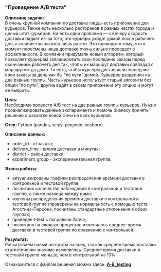 ### "Проведение А/В теста"

**Описание задачи:**  
В очень крупной компании по доставке пиццы есть приложение для курьеров. Также есть несколько ресторанов в разных частях города и целый штат курьеров. Но есть одна проблема — к вечеру скорость доставки падает из-за того, что курьеры уходят домой после рабочего дня, а количество заказов лишь растет. Это приводит к тому, что в момент пересмены наша доставка очень сильно проседает в эффективности.
В компании придумали новый алгоритм, который позволяет курьерам запланировать свои последние заказы перед окончанием рабочего дня так, чтобы их маршрут доставки совпадал с маршрутом до дома. То есть, чтобы курьеры доставляли последние свои заказы за день как бы "по пути" домой.
Курьеров разделили на две равные группы. Часть курьеров использует старый алгоритм без опции "по пути", другие видят в своем приложении эту опцию и могут ее выбрать.

**Цель:**  
Необходимо провести A/B тест на две равные группы курьеров. Нужно проанализировать данные эксперимента и помочь бизнесу принять решение о раскатке новой фичи на всех курьеров.

**Стек:**
Python (pandas, scipy, pingouin, seaborn).

**Описание данных:**  
- order_id - id заказа;  
- delivery_time - время доставки в минутах;  
- district - район доставки;  
- experiment_group - экспериментальная группа.

**Этапы работы**:  
- визуализированы графики распределения времени доставки в контрольной и тестовой группе;
- посчитано количество наблюдений в контрольной и тестовой группе, а также разница между ними;
- изучены распределения времени доставки в контрольной и тестовой группе (проверены на нормальность с помощью теста Агостина-Пирсона, посчитаны стандартные отклонения в обеих группах;
- проведен t-test с поправкой Уэлча;
- посчитано на сколько процентов изменилось среднее время доставки в тестовой группе по сравнению с контрольной.

**Результат:**  
Раскатываем новый алгоритм на всех, так как среднее время доставки статистически значимо изменилось. Среднее время доставки в тестовой группе меньше, чем в контрольной на 13%.

Ознакомиться с файлом решения можно здесь: **[A-B_testing](A-B_testing.ipynb)**
